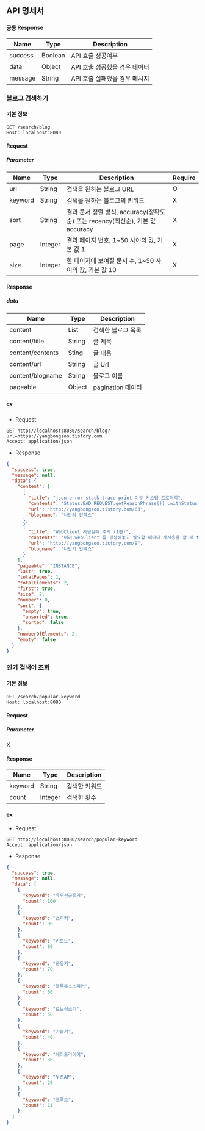 ## API 명세서

#### 공통 Response

| Name    | Type    | Description        |    
|---------|---------|--------------------|
| success | Boolean | API 호출 성공여부        |
| data    | Object  | API 호출 성공했을 경우 데이터 |
| message | String  | API 호출 실패했을 경우 메시지 |


### 블로그 검색하기

#### 기본 정보

```http request
GET /search/blog
Host: localhost:8080
```

#### Request

##### Parameter

| Name    | Type    | Description                                                | Require |
|---------|---------|------------------------------------------------------------|---------|
| url     | String  | 검색을 원하는 블로그 URL                                            | O       |
| keyword | String  | 검색을 원하는 블로그의 키워드                                           | X       |
| sort    | String  | 결과 문서 정렬 방식, accuracy(정확도순) 또는 recency(최신순), 기본 값 accuracy | X       |
| page    | Integer | 결과 페이지 번호, 1~50 사이의 값, 기본 값 1                              | X       |
| size    | Integer | 한 페이지에 보여질 문서 수, 1~50 사이의 값, 기본 값 10                       | X       |


#### Response

##### data

| Name             | Type   | Description    |
|------------------|--------|----------------|
| content          | List   | 검색한 블로그 목록     |
| content/title    | String | 글 제목           |
| content/contents | Sting  | 글 내용           |
| content/url      | String | 글 Url          |
| content/blogname | String | 블로그 이름         |
| pageable         | Object | pagination 데이터 |


##### ex

- Request
```http request
GET http://localhost:8080/search/blog?url=https://yangbongsoo.tistory.com
Accept: application/json
```

- Response
```json
{
  "success": true,
  "message": null,
  "data": {
    "content": [
      {
        "title": "json error stack trace print 여부 커스텀 프로퍼티",
        "contents": "Status.BAD_REQUEST.getReasonPhrase()) .withStatus(Status.BAD_REQUEST) .withDetail(&#34;wrong request param&#34;) .with(&#34;name&#34;, &#34;ybs&#34;) .withType(URI.create(&#34;<b>https://yangbongsoo.tistory.com</b>&#34;)); return create(ex, builder.build(), request); } } cf) 예외가 발생했을 때 response body는 아래와 같다. { &#34;type...",
        "url": "http://yangbongsoo.tistory.com/63",
        "blogname": "나만의 인덱스"
      },
      {
        "title": "WebClient 사용할때 주의 (1편)",
        "contents": "미리 webClient 를 생성해놓고 필요할 때마다 재사용을 할 때 this.webClient = WebClient.builder() .clientConnector(connector) .baseUrl(&#34;<b>https://yangbongsoo.tistory.com</b>&#34;) .build() .post(); 사용하고자 하는 쪽에서 아래와 같이 header 메서드를 쓴다면 reqest header 가 계속 누적되어 append 되는 문제가 발생...",
        "url": "http://yangbongsoo.tistory.com/9",
        "blogname": "나만의 인덱스"
      }
    ],
    "pageable": "INSTANCE",
    "last": true,
    "totalPages": 1,
    "totalElements": 2,
    "first": true,
    "size": 2,
    "number": 0,
    "sort": {
      "empty": true,
      "unsorted": true,
      "sorted": false
    },
    "numberOfElements": 2,
    "empty": false
  }
}
```

### 인기 검색어 조회

#### 기본 정보

```http request
GET /search/popular-keyword
Host: localhost:8080
```

#### Request

##### Parameter

X


#### Response

| Name    | Type    | Description |
|---------|---------|-------------|
| keyword | String  | 검색한 키워드     |
| count   | Integer | 검색한 횟수      |

#### ex

- Request
```http request
GET http://localhost:8080/search/popular-keyword
Accept: application/json
```

- Response
```json
{
  "success": true,
  "message": null,
  "data": [
    {
      "keyword": "유무선공유기",
      "count": 100
    },
    {
      "keyword": "스피커",
      "count": 90
    },
    {
      "keyword": "키보드",
      "count": 80
    },
    {
      "keyword": "공유기",
      "count": 70
    },
    {
      "keyword": "블루투스스피커",
      "count": 60
    },
    {
      "keyword": "로보성소기",
      "count": 50
    },
    {
      "keyword": "가습기",
      "count": 40
    },
    {
      "keyword": "에어프라이어",
      "count": 30
    },
    {
      "keyword": "무선AP",
      "count": 20
    },
    {
      "keyword": "크록스",
      "count": 11
    }
  ]
}
```